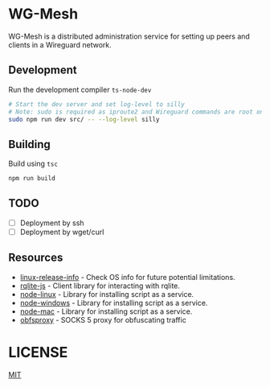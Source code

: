 # WG-Mesh
WG-Mesh is a distributed administration service for setting up peers and clients in a Wireguard network.

## Development
Run the development compiler `ts-node-dev`
```sh
# Start the dev server and set log-level to silly
# Note: sudo is required as iproute2 and Wireguard commands are root only
sudo npm run dev src/ -- --log-level silly
```

## Building
Build using `tsc`
```sh
npm run build
```

## TODO
- [ ] Deployment by ssh
- [ ] Deployment by wget/curl

## Resources
- [linux-release-info](https://www.npmjs.com/package/linux-release-info) - Check OS info for future potential limitations.
- [rqlite-js](https://www.npmjs.com/package/rqlite-js) - Client library for interacting with rqlite.
- [node-linux](https://github.com/coreybutler/node-linux) - Library for installing script as a service.
- [node-windows](https://github.com/coreybutler/node-windows) - Library for installing script as a service.
- [node-mac](https://github.com/coreybutler/node-mac) - Library for installing script as a service.
- [obfsproxy](https://gitweb.torproject.org/pluggable-transports/obfsproxy.git) - SOCKS 5 proxy for obfuscating traffic

# LICENSE
[MIT](LICENSE)